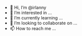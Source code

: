 - 👋 Hi, I’m @irlanny
- 👀 I’m interested in ...
- 🌱 I’m currently learning ...
- 💞️ I’m looking to collaborate on ...
- 📫 How to reach me ...

<!---
irlanny/irlanny is a ✨ special ✨ repository because its `README.md` (this file) appears on your GitHub profile.
You can click the Preview link to take a look at your changes.
--->
